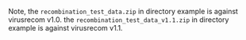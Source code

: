 Note, the ```recombination_test_data.zip``` in directory example is against virusrecom v1.0. the ```recombination_test_data_v1.1.zip``` in directory example is against virusrecom v1.1.

